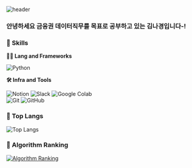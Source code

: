 ![header](https://capsule-render.vercel.app/api?type=wave&color=auto&height=360&text=Hello-%21%21&fontSize=80&fontAlign=50&fontAlignY=50&desc=nagyeong%27s+github&descSize=20&descAlign=50&descAlignY=60)



### 안녕하세요 금융권 데이터직무를 목표로 공부하고 있는 김나경입니다-! ###




### 🦾 Skills
**🧑‍💻 Lang and Frameworks**

![Python](https://img.shields.io/badge/python-3776AB.svg?&style=for-the-badge&logo=python&logoColor=white) 

**🛠️ Infra and Tools**

![Notion](https://img.shields.io/badge/notion-000000.svg?&style=for-the-badge&logo=notion&logoColor=white) ![Slack](https://img.shields.io/badge/slack-4A154B.svg?&style=for-the-badge&logo=slack&logoColor=white) ![Google Colab](https://img.shields.io/badge/googlecolab-F9AB00.svg?&style=for-the-badge&logo=googlecolab&logoColor=white) </br>
![Git](https://img.shields.io/badge/git-F05032.svg?&style=for-the-badge&logo=git&logoColor=white) ![GitHub](https://img.shields.io/badge/github-181717.svg?&style=for-the-badge&logo=github&logoColor=white) 


### 🚌 Top Langs
![Top Langs](https://github-readme-stats.vercel.app/api/top-langs/?username=kimnagyeong99&layout=compact)

### 🚩 Algorithm Ranking
[![Algorithm Ranking](https://mazassumnida.wtf/api/v2/generate_badge?boj=meruddl)](https://solved.ac/profile/meruddl)
